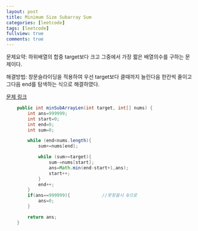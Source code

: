 ```yaml
---
layout: post
title: Minimum Size Subarray Sum
categories: [leetcode]
tags: [leetcode]
fullview: true
comments: true
---
```



문제요약: 하위배열의 합중 target보다 크고 그중에서 가장 짧은 배열의수를 구하는 문제이다.<br>


해결방법: 창문슬라이딩을 적용하여 우선 target보다 클때까지 늘린다음 한칸씩 줄이고 그다음 end를 탐색하는 식으로 해결하였다.<br>

<a class="btn btn-default" href="https://leetcode.com/problems/minimum-size-subarray-sum/?envType=study-plan-v2&envId=top-interview-150"> 문제 링크

```java
    public int minSubArrayLen(int target, int[] nums) {
        int ans=999999;
        int start=0;
        int end=0;
        int sum=0;

        while (end<nums.length){
            sum+=nums[end];

            while (sum>=target){
                sum-=nums[start];
                ans=Math.min(end-start+1,ans);
                start++;
            }
            end++;
        }
        if(ans==999999){            //못찾을시 0으로
            ans=0;
        }

        return ans;
    }
```